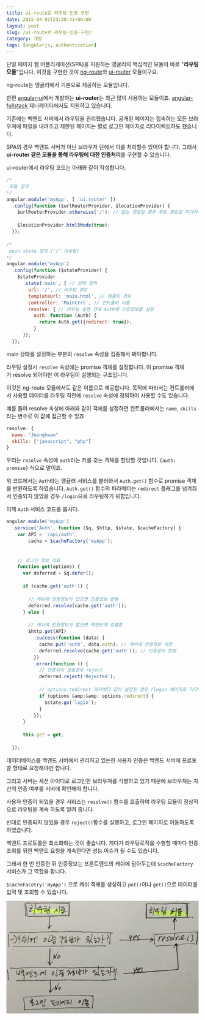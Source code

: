 ```yaml
---
title: ui-route로 라우팅 인증 구현
date: 2015-04-01T23:38:41+00:00
layout: post
slug: /ui-route로-라우팅-인증-구현/
category: 개발
tags: [angularjs, authentication]
---
```


단일 페이지 웹 어플리케이션(SPA)을 지원하는 앵귤러의 핵심적인 모듈이 바로 "**라우팅 모듈**"입니다.
이것을 구현한 것이 <a href="https://docs.angularjs.org/api/ngRoute">ng-route</a>와 <a href="https://github.com/angular-ui/ui-router">ui-router</a> 모듈이구요.

ng-route는 앵귤러에서 기본으로 제공하는 모듈입니다.

힌편 <a href="http://angular-ui.github.io/">angular-ui</a>에서 개발하는 **ui-router**는 최근 많이 사용하는 모듈이죠.
<a href="https://github.com/DaftMonk/generator-angular-fullstack">angular-fullstack</a> 제너레이터에서도 지원하고 있습니다.

기존에는 백엔드 서버에서 라우팅을 관리했습니다.
공개된 페이지는 접속하는 모든 브라우져에 파일을 내려주고 제한된 페이지는 별로 로그인 페이지로 리다이렉트하도 했습니다.

SPA의 경우 백엔드 서버가 아닌 브라우저 단에서 이를 처리할수 있어야 합니다.
그래서 **ui-router 같은 모듈을 통해 라우팅에 대한 인증처리**를 구현할 수 있습니다.

ui-router에서 라우팅 코드는 아래와 같이 작성합니다.

```js
/*
 모듈 정의
*/
angular.module('myApp', [ 'ui.router' ])
  .config(function ($urlRouterProvider, $locationProvider) {
    $urlRouterProvider.otherwise('/'); // 없는 경로일 경우 루트 경로로 리다이렉트

    $locationProvider.html5Mode(true);
  });

/*
 main state 정의 ('/' 라우팅)
*/
angular.module('myApp')
  .config(function ($stateProvider) {
    $stateProvider
      .state('main', { // 상태 정의
        url: '/', // 라우팅 경로
        templateUrl: 'main.html', // 템플릿 경로
        controller: 'MainCtrl', // 컨트롤러 이름
        resolve: { // 라우팅 실행 전에 auth에 인증정보를 설정
          auth: function (Auth) {
            return Auth.get({redirect: true});
          }
      });
  });
```

main 상태를 설정하는 부분의 `resolve` 속성을 집중해서 봐야합니다.

라우팅 설정시 `resolve` 속성에는 promise 객체를 설정합니다.
이 promise 객체가 resolve 되어야만 이 라우팅이 실행되는 구조입니다.

이것은 ng-route 모듈에서도 같은 이름으로 제공합니다.
목적에 따라서는 컨트롤러에서 사용할 데이터를 라우팅 직전에 `resolve` 속성에 정의하여 사용할 수도 있습니다.

예를 들어 resolve 속성에 아래와 같이 객체를 설정하면 컨트롤러에서는 `name`, `skills`라는 변수로 이 값에 접근할 수 있죠

```js
resolve: {
  name: "Jeonghwan"
  skills: ["javascript", "php"]
}
```

우리는 `resolve` 속성에 `auth`라는 키를 갖는 객체를 할당할 것입니다.
`{auth: promise}` 식으로 말이죠.

위 코드에서는 `Auth`라는 앵귤러 서비스를 불러와서 `Auth.get()` 함수로 promise 객체를 반환하도록 하였습니다.
`Auth.get()` 함수의 파라메터는 `redirect` 플래그를 넘겨줘서 인증되지 않았을 경우 `/login`으로 라우팅하기 위함입니다.

이제 `Auth` 서비스 코드를 봅시다.

```js
angular.module('myApp')
  .service('Auth', function ($q, $http, $state, $cacheFactory) {
    var API = '/api/auth',
        cache = $cacheFactory('myApp');


    // 로그인 정보 조회
    function get(options) {
      var deferred = $q.defer();

      if (cache.get('auth')) {

        // 캐쉬에 인증정보가 있으면 인증정보 반환
        deferred.resolve(cache.get('auth'));
      } else {

        // 캐쉬에 인증정보가 없으면 백엔드에 호출함
        $http.get(API)
          .success(function (data) {
            cache.put('auth', data.auth); // 캐쉬에 인증정보 저장
            deferred.resolve(cache.get('auth')); // 인증정보 반환
          })
          .error(function () {
            // 인증되지 않을경우 reject
            deferred.reject('Rejected');

            // options.redirect 파라메터 값이 설정된 경우 /login 페이지로 리다이랙트
            if (options &amp;&amp; options.redirect) {
              $state.go('login');
            }
          });
      }

      this.get = get;

  });
```

데이터베이스를 백엔드 서버에서 관리하고 있는한 사용자 인증은 백엔드 서버에 프로토콜 형태로 요청해야만 합니다.

그리고 서버는 세션 아이디로 로그인한 브라우져를 식별하고 있기 때문에 브라우져는 자신의 인증 여부를 서버에 확인해야 합니다.

사용자 인증이 되었을 경우 서비스는 `resolve()` 함수를 호출하여 라우팅 모듈이 정상적으로 라우팅을 계속 하도록 알려 줍니다.

반대로 인증되지 않았을 경우 `reject()`함수를 실행하고, 로그인 페이지로 이동하도록 하였습니다.

백엔트 프로토콜은 최소화하는 것이 좋습니다.
게다가 라우팅로직을 수행할 때마다 인증 조회를 위한 백엔드 요청을 계속한다면 성능 이슈가 될 수도 있습니다.

그래서 한 번 인증한 뒤 인증정보는 프론트앤드의 캐쉬에 담아두는데 `$cacheFactory` 서비스가 그 역할을 합니다.

`$cacheFacotry('myApp')` 으로 캐쉬 객체를 생성하고 `put()`이나 `get()`으로 데이터를 입력 및 조회할 수 있습니다.

![full-size-render](/assets/imgs/2015/full-size-render.jpg)

